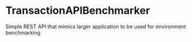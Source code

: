 # TransactionAPIBenchmarker
Simple REST API that mimics larger application to be used for environment benchmarking
